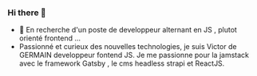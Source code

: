 ### Hi there 👋

<!--
**letotor/letotor** is a ✨ _special_ ✨ repository because its `README.md` (this file) appears on your GitHub profile.

Here are some ideas to get you started:

- 🔭 I’m currently working on ...
- 🌱 I’m currently learning ...
- 👯 I’m looking to collaborate on ...
- 🤔 I’m looking for help with ...
- 💬 Ask me about ...
- 📫 How to reach me: ...
- 😄 Pronouns: ...
- ⚡ Fun fact: ...
-->

- 👯 En recherche d'un poste de developpeur alternant en JS , plutot orienté frontend ...
- Passionné et curieux des nouvelles technologies, je suis Victor de GERMAIN developpeur fontend JS. Je me passionne pour la jamstack avec le framework Gatsby , le cms headless strapi et ReactJS.
